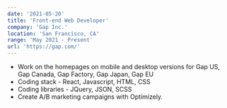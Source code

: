 ```yaml
---
date: '2021-05-20'
title: 'Front-end Web Developer'
company: 'Gap Inc.'
location: 'San Francisco, CA'
range: 'May 2021 - Present'
url: 'https://gap.com/'
---
```


- Work on the homepages on mobile and desktop versions for Gap US, Gap Canada, Gap Factory, Gap Japan, Gap EU
- Coding stack - React, Javascript, HTML, CSS
- Coding libraries - JQuery, JSON, SCSS
- Create A/B marketing campaigns with Optimizely.

